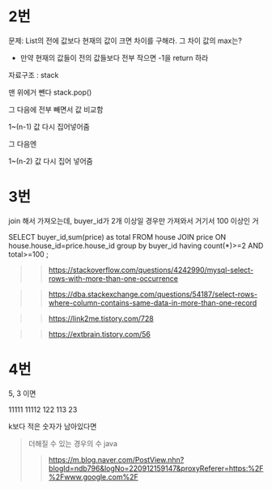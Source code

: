 # 2번

문제: List의 전에 값보다 현재의 값이 크면 차이를 구해라. 그 차이 값의 max는?
- 만약 현재의 값들이 전의 값들보다 전부 작으면 -1을 return 하라

자료구조 : stack

맨 위에거 뺀다 stack.pop()

그 다음에 전부 빼면서 값 비교함

1~(n-1) 값 다시 집어넣어줌

그 다음엔

1~(n-2) 값 다시 집어 넣어줌

# 3번

join 해서 가져오는데, buyer_id가 2개 이상일 경우만 가져와서
거기서 100 이상인 거 

SELECT buyer_id,sum(price) as total FROM house JOIN price ON house.house_id=price.house_id group by buyer_id having count(*)>=2 AND total>=100 ;

>>https://stackoverflow.com/questions/4242990/mysql-select-rows-with-more-than-one-occurrence

>>https://dba.stackexchange.com/questions/54187/select-rows-where-column-contains-same-data-in-more-than-one-record

>>https://link2me.tistory.com/728

>>https://extbrain.tistory.com/56

# 4번

5, 3 이면

11111
11112
122
113
23

k보다 적은 숫자가 남아있다면

>더해질 수 있는 경우의 수 java
>>https://m.blog.naver.com/PostView.nhn?blogId=ndb796&logNo=220912159147&proxyReferer=https:%2F%2Fwww.google.com%2F


